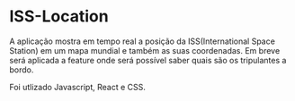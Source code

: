 # ISS-Location

A aplicação mostra em tempo real a posição da ISS(International Space Station) em um mapa mundial e também as suas coordenadas. 
Em breve será aplicada a feature onde será possível saber quais são os tripulantes a bordo.

Foi utlizado Javascript, React e CSS.
